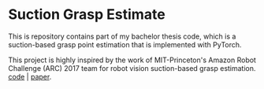 # Suction Grasp Estimate
This is repository contains part of my bachelor thesis code, which is a suction-based grasp point estimation that is implemented with PyTorch. 

This project is highly inspired by the work of MIT-Princeton's Amazon Robot Challenge (ARC) 2017 team for robot vision suction-based grasp estimation.
[code](https://github.com/andyzeng/arc-robot-vision) | [paper](https://arxiv.org/abs/1710.01330).
